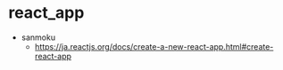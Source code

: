 # react_app

- sanmoku
  -  https://ja.reactjs.org/docs/create-a-new-react-app.html#create-react-app
